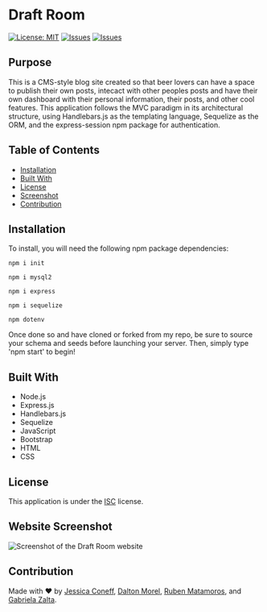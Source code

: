 # Draft Room
[![License: MIT](https://img.shields.io/badge/License-ISC-yellow.svg)](https://opensource.org/licenses/ISC) [![Issues](https://img.shields.io/github/issues/gabrielazalta/draft-room)](https://github.com/gabrielazalta/draft-room/issues) [![Issues](https://img.shields.io/github/contributors/gabrielazalta/draft-room)](https://github.com/gabrielazalta/draft-room/graphs/contributors)

## Purpose
This is a CMS-style blog site created so that beer lovers can have a space to publish their own posts, intecact with other peoples posts and have their own dashboard with their personal information, their posts, and other cool features. This application follows the MVC paradigm in its architectural structure, using Handlebars.js as the templating language, Sequelize as the ORM, and the express-session npm package for authentication.

## Table of Contents
* [Installation](#Installation)
* [Built With](#Built-With)
* [License](#License)
* [Screenshot](#Screenshot)
* [Contribution](#Contribution)

## Installation
To install, you will need the following npm package dependencies: 
```
npm i init
```
```
npm i mysql2
```
```
npm i express
```
```
npm i sequelize
```
```
npm dotenv
```
Once done so and have cloned or forked from my repo, be sure to source your schema and seeds before launching your server. Then, simply type 'npm start' to begin!

## Built With
* Node.js
* Express.js
* Handlebars.js
* Sequelize
* JavaScript
* Bootstrap
* HTML
* CSS

## License
This application is under the [ISC](https://opensource.org/licenses/ISC) license.

## Website Screenshot
![Screenshot of the Draft Room website](./assets/mockup.png)

## Contribution
Made with ❤️ by [Jessica Coneff](https://github.com/jconeff), [Dalton Morel](https://github.com/Dmorrel7), [Ruben Matamoros](https://github.com/valiantcreative33), and [Gabriela Zalta](https://github.com/gabrielazalta).